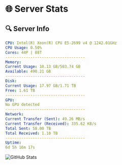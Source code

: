 # 🌐 Server Stats
## 🔍 Server Info
```yaml
CPU: Intel(R) Xeon(R) CPU E5-2699 v4 @ 1242.01GHz
CPU Usage: 0.50%
Cores: 44P | 88T
-----------------------------------
Memory:
Current Usage: 10.13 GB/503.74 GB
Available: 490.21 GB
-----------------------------------
Disk:
Current Usage: 17.97 GB/1.71 TB
Free: 1.61 TB
-----------------------------------
GPU:
No GPU detected
-----------------------------------
Network:
Current Transfer (Sent): 49.26 MB/s
Current Transfer (Received): 335.62 KB/s
Total Sent: 58.00 TB
Total Received: 1.10 TB
-----------------------------------
Uptime:
6d 5h 16m 17s
```
![GitHub Stats](https://img.shields.io/badge/Updated-2025-02-14_03:59:35-blue)